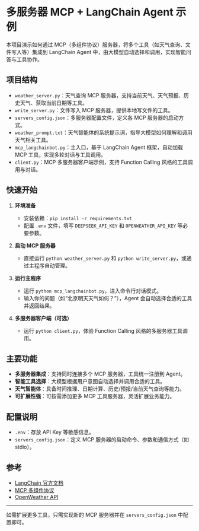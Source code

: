 # 多服务器 MCP + LangChain Agent 示例

本项目演示如何通过 MCP（多组件协议）服务器，将多个工具（如天气查询、文件写入等）集成到 LangChain Agent 中，由大模型自动选择和调用，实现智能问答与工具协作。

## 项目结构

- `weather_server.py`：天气查询 MCP 服务器，支持当前天气、天气预报、历史天气、获取当前日期等工具。
- `write_server.py`：文件写入 MCP 服务器，提供本地写文件的工具。
- `servers_config.json`：多服务器配置文件，定义各 MCP 服务器的启动方式。
- `weather_prompt.txt`：天气智能体的系统提示词，指导大模型如何理解和调用天气相关工具。
- `mcp_langchainbot.py`：主入口，基于 LangChain Agent 框架，自动加载 MCP 工具，实现多轮对话与工具调用。
- `client.py`：MCP 多服务器客户端示例，支持 Function Calling 风格的工具调用与对话。

## 快速开始

1. **环境准备**
   - 安装依赖：`pip install -r requirements.txt`
   - 配置 `.env` 文件，填写 `DEEPSEEK_API_KEY` 和 `OPENWEATHER_API_KEY` 等必要参数。

2. **启动 MCP 服务器**
   - 直接运行 `python weather_server.py` 和 `python write_server.py`，或通过主程序自动管理。

3. **运行主程序**
   - 运行 `python mcp_langchainbot.py`，进入命令行对话模式。
   - 输入你的问题（如“北京明天天气如何？”），Agent 会自动选择合适的工具并返回结果。

4. **多服务器客户端（可选）**
   - 运行 `python client.py`，体验 Function Calling 风格的多服务器工具调用。

## 主要功能

- **多服务器集成**：支持同时连接多个 MCP 服务器，工具统一注册到 Agent。
- **智能工具选择**：大模型根据用户意图自动选择并调用合适的工具。
- **天气智能体**：具备时间推理、日期计算、历史/预报/当前天气查询等能力。
- **可扩展性强**：可按需添加更多 MCP 工具服务器，灵活扩展业务能力。

## 配置说明

- `.env`：存放 API Key 等敏感信息。
- `servers_config.json`：定义 MCP 服务器的启动命令、参数和通信方式（如 stdio）。



## 参考

- [LangChain 官方文档](https://python.langchain.com/)
- [MCP 多组件协议](https://github.com/langchain-ai/mcp)
- [OpenWeather API](https://openweathermap.org/api)

---
如需扩展更多工具，只需实现新的 MCP 服务器并在 `servers_config.json` 中配置即可。

